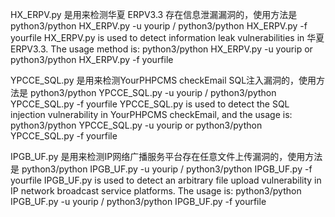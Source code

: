 HX_ERPV.py 是用来检测华夏 ERPV3.3 存在信息泄漏漏洞的，使用方法是 python3/python HX_ERPV.py -u yourip / python3/python HX_ERPV.py -f yourfile
HX_ERPV.py is used to detect information leak vulnerabilities in 华夏 ERPV3.3. The usage method is: python3/python HX_ERPV.py -u yourip or python3/python HX_ERPV.py -f yourfile


YPCCE_SQL.py 是用来检测YourPHPCMS checkEmail SQL注入漏洞的，使用方法是 python3/python YPCCE_SQL.py -u yourip / python3/python YPCCE_SQL.py -f yourfile
YPCCE_SQL.py is used to detect the SQL injection vulnerability in YourPHPCMS checkEmail, and the usage is: python3/python YPCCE_SQL.py -u yourip or python3/python YPCCE_SQL.py -f yourfile

IPGB_UF.py 是用来检测IP网络广播服务平台存在任意文件上传漏洞的，使用方法是 python3/python IPGB_UF.py -u yourip / python3/python IPGB_UF.py -f yourfile
IPGB_UF.py is used to detect an arbitrary file upload vulnerability in IP network broadcast service platforms. The usage is: python3/python IPGB_UF.py -u yourip / python3/python IPGB_UF.py -f yourfile
